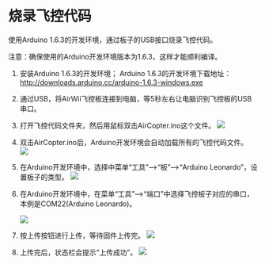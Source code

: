 # 烧录飞控代码

使用Arduino 1.6.3的开发环境，通过板子的USB接口烧录飞控代码。

注意：确保使用的Arduino开发环境版本为1.6.3，这样才能顺利编译。

1. 安装Arduino 1.6.3的开发环境； 
   Arduino 1.6.3的开发环境下载地址：
   http://downloads.arduino.cc/arduino-1.6.3-windows.exe

2. 通过USB，将AirWii飞控板连接到电脑，等5秒左右让电脑识别飞控板的USB串口。

3. 打开飞控代码文件夹，然后用鼠标双击AirCopter.ino这个文件。
   <img src="~@zh_assets/airwii_flight_controller/06.jpg" />

4. 双击AirCopter.ino后，Arduino开发环境会自动加载所有的飞控代码文件。
   <img src="~@zh_assets/airwii_flight_controller/07.jpg" />

5. 在Arduino开发环境中，选择中菜单“工具”-->“板”-->“Arduino Leonardo”，设置板子的类型。
   <img src="~@zh_assets/airwii_flight_controller/08.jpg" />

6. 在Arduino开发环境中，在菜单“工具”-->“端口”中选择飞控板子对应的串口，本例是COM22(Arduino Leonardo)。
   
   <img src="~@zh_assets/airwii_flight_controller/09.jpg" />
   
7. 按上传按钮进行上传，等待固件上传完。
   <img src="~@zh_assets/airwii_flight_controller/10.jpg" />
   
8. 上传完后，状态栏会提示“上传成功”。
   <img src="~@zh_assets/airwii_flight_controller/11.jpg" />
